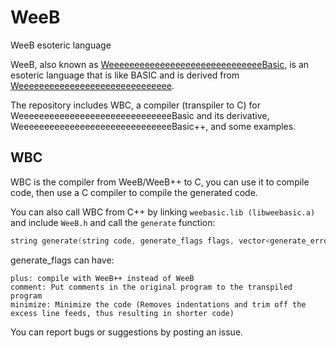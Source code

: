 # WeeB
 WeeB esoteric language

WeeB, also known as [WeeeeeeeeeeeeeeeeeeeeeeeeeeeeeeBasic](https://esolangs.org/wiki/WeeeeeeeeeeeeeeeeeeeeeeeeeeeeeeBasic), is an esoteric language that is like BASIC and is derived from [Weeeeeeeeeeeeeeeeeeeeeeeeeeeeee](https://esolangs.org/wiki/Weeeeeeeeeeeeeeeeeeeeeeeeeeeeee).

The repository includes WBC, a compiler (transpiler to C) for WeeeeeeeeeeeeeeeeeeeeeeeeeeeeeeBasic and its derivative, WeeeeeeeeeeeeeeeeeeeeeeeeeeeeeeBasic++, and some examples.

## WBC
WBC is the compiler from WeeB/WeeB++ to C, you can use it to compile code, then use a C compiler to compile the generated code.

You can also call WBC from C++ by linking `weebasic.lib (libweebasic.a)` and include `WeeB.h` and call the `generate` function:
```cpp
string generate(string code, generate_flags flags, vector<generate_error>& err);
```
generate_flags can have:
```text
plus: compile with WeeB++ instead of WeeB
comment: Put comments in the original program to the transpiled program
minimize: Minimize the code (Removes indentations and trim off the excess line feeds, thus resulting in shorter code)
```

You can report bugs or suggestions by posting an issue.